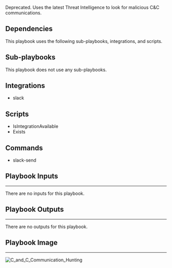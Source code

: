 Deprecated. Uses the latest Threat Intelligence to look for malicious C&C communications.

## Dependencies
This playbook uses the following sub-playbooks, integrations, and scripts.

## Sub-playbooks
This playbook does not use any sub-playbooks.

## Integrations
* slack

## Scripts
* IsIntegrationAvailable
* Exists

## Commands
* slack-send

## Playbook Inputs
---
There are no inputs for this playbook.

## Playbook Outputs
---
There are no outputs for this playbook.

## Playbook Image
---
![C_and_C_Communication_Hunting](../../doc_files/C_and_C_Communication_Hunting.png/n)
